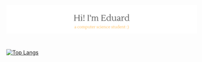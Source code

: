 <p align="center">
  <img src="https://github.com/eduardspirache/eduardspirache/blob/main/assets/welcome-image.png">
</p>
<h1></h1>

[![Top Langs](https://github-readme-stats.vercel.app/api/top-langs/?username=eduardspirache&layout=compact)](https://github.com/anuraghazra/github-readme-stats)

<!--
**eduardspirache/eduardspirache** is a ✨ _special_ ✨ repository because its `README.md` (this file) appears on your GitHub profile.

Here are some ideas to get you started:

- 🔭 I’m currently working on ...
- 🌱 I’m currently learning ...
- 👯 I’m looking to collaborate on ...
- 🤔 I’m looking for help with ...
- 💬 Ask me about ...
- 📫 How to reach me: ...
- 😄 Pronouns: ...
- ⚡ Fun fact: ...
-->
